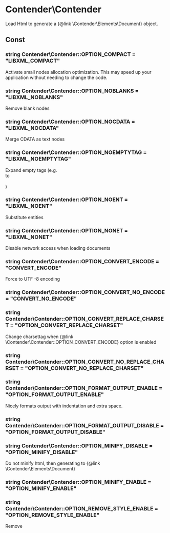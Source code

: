 Contender\Contender
==========================

Load Html to generate a {@link \Contender\Elements\Document} object.

Const
----------------------------

### string Contender\Contender::OPTION_COMPACT = "LIBXML_COMPACT"
Activate small nodes allocation optimization. This may speed up your application without needing to change the code.




### string Contender\Contender::OPTION_NOBLANKS = "LIBXML_NOBLANKS"
Remove blank nodes




### string Contender\Contender::OPTION_NOCDATA = "LIBXML_NOCDATA"
Merge CDATA as text nodes




### string Contender\Contender::OPTION_NOEMPTYTAG = "LIBXML_NOEMPTYTAG"
Expand empty tags (e.g. <br/> to <br></br>)




### string Contender\Contender::OPTION_NOENT = "LIBXML_NOENT"
Substitute entities




### string Contender\Contender::OPTION_NONET = "LIBXML_NONET"
Disable network access when loading documents




### string Contender\Contender::OPTION_CONVERT_ENCODE = "CONVERT_ENCODE"
Force to UTF -8 encoding




### string Contender\Contender::OPTION_CONVERT_NO_ENCODE = "CONVERT_NO_ENCODE"





### string Contender\Contender::OPTION_CONVERT_REPLACE_CHARSET = "OPTION_CONVERT_REPLACE_CHARSET"
Change charset<meta>tag when {@link \Contender\Contender::OPTION_CONVERT_ENCODE} option is enabled




### string Contender\Contender::OPTION_CONVERT_NO_REPLACE_CHARSET = "OPTION_CONVERT_NO_REPLACE_CHARSET"





### string Contender\Contender::OPTION_FORMAT_OUTPUT_ENABLE = "OPTION_FORMAT_OUTPUT_ENABLE"
Nicely formats output with indentation and extra space.




### string Contender\Contender::OPTION_FORMAT_OUTPUT_DISABLE = "OPTION_FORMAT_OUTPUT_DISABLE"





### string Contender\Contender::OPTION_MINIFY_DISABLE = "OPTION_MINIFY_DISABLE"
Do not minify html, then generating to {@link \Contender\Elements\Document}




### string Contender\Contender::OPTION_MINIFY_ENABLE = "OPTION_MINIFY_ENABLE"





### string Contender\Contender::OPTION_REMOVE_STYLE_ENABLE = "OPTION_REMOVE_STYLE_ENABLE"
Remove <style>tags, then generating to {@link \Contender\Elements\Document}




### string Contender\Contender::OPTION_REMOVE_STYLE_DISABLE = "OPTION_REMOVE_STYLE_DISABLE"





### string Contender\Contender::OPTION_REMOVE_SCRIPT_ENABLE = "OPTION_REMOVE_SCRIPT_ENABLE"
Remove <script>tags, then generating to {@link \Contender\Elements\Document}




### string Contender\Contender::OPTION_REMOVE_SCRIPT_DISABLE = "OPTION_REMOVE_SCRIPT_DISABLE"





### string Contender\Contender::OPTION_REMOVE_COMMENT_ENABLE = "OPTION_REMOVE_COMMENT_ENABLE"
Remove <comment>tags, then generating to {@link \Contender\Elements\Document}




### string Contender\Contender::OPTION_REMOVE_COMMENT_DISABLE = "OPTION_REMOVE_COMMENT_DISABLE"





### integer Contender\Contender::DEFAULT_LIBXML_OPTION = 4194402
Default libxml options







Properties
----------------------------




Methods
----------------------------

### Contender\Contender::__construct()
Contender constructor.



#### Parameters


#### Return Values
mixed


### See Also
None



### Contender\Contender::setOption(string $option)
Options for converting Html to ContenderDocument



#### Parameters
##### (string) $option

Contender option const.



#### Return Values
$this


### See Also
None



### Contender\Contender::setOptions(array $options)
Calls {@link \Contender\Contender::setOption()} as an array



#### Parameters
##### (array) $options

Array multiple Contender option constants



#### Return Values
$this


### See Also
None



### Contender\Contender::load(string $html, array $options)
Generate a {@link \Contender\Elements\Document} from a string



#### Parameters
##### (string) $html

The string containing the HTML.

##### (array) $options

Array multiple Contender option constants



#### Return Values
\Contender\Elements\Document


### See Also
None



### Contender\Contender::loadFromUrl(string $url, array $options, array|null $context_option)
Generate a {@link \Contender\Elements\Document}  from a URL



#### Parameters
##### (string) $url

The path to the HTML document.

##### (array) $options

Array multiple Contender option constants

##### (array|null) $context_option

Context options



#### Return Values
\Contender\Elements\Document


### See Also
None



### Contender\Contender::loadStr(string $html, array $options)
Generate a {@link \Contender\Elements\Document}  from a string(static call)



#### Parameters
##### (string) $html

The string containing the HTML.

##### (array) $options

Array multiple Contender option constants



#### Return Values
\Contender\Elements\Document


### See Also
None



### Contender\Contender::loadUrl(string $url, array $options, array|null $context_option)
Generate a {@link \Contender\Elements\Document}  from a URL(static call)



#### Parameters
##### (string) $url

The path to the HTML document.

##### (array) $options

Array multiple Contender option constants

##### (array|null) $context_option

Context options



#### Return Values
\Contender\Elements\Document


### See Also
None




Contender\Elements\Collection
==========================

A collection of {@link \Contender\Elements\Node} from {@link \Contender\Elements\Document}

Const
----------------------------




Properties
----------------------------

### string Contender\Elements\Collection::$innerHTML 
1st of innerHTML



### string Contender\Elements\Collection::$inner_h_t_m_l 
1st of innerHTML






Methods
----------------------------

### Contender\Elements\Collection::__construct(mixed|null $items)
Collection constructor.



#### Parameters
##### (array) $items





#### Return Values
mixed


### See Also
None



### Contender\Elements\Collection::find(string $selectors)
Call {@link \Contender\Elements\Collection::querySelectorAll()} and {@link \Contender\Elements\Collection::onlyElement()}



#### Parameters
##### (string) $selectors





#### Return Values
\Contender\Elements\Collection


### See Also
None



### Contender\Elements\Collection::makeByDOMNodeList(DOMNodeList $element, Contender\Elements\ElementInterface $node)




#### Parameters
##### (\DOMNodeList) $element



##### (\Contender\Elements\ElementInterface) $node





#### Return Values
\Contender\Elements\Collection


### See Also
None



### Contender\Elements\Collection::onlyElement()
HTMLElement only Node



#### Parameters


#### Return Values
\Contender\Elements\Collection Filtered Collection


### See Also
None



### Contender\Elements\Collection::sortDom()
Sort {@link \Contender\Elements\Node} by line number and Xpath



#### Parameters


#### Return Values
\Contender\Elements\Collection Sorted Collection


### See Also
None



### Contender\Elements\Collection::querySelector(string $query)
Returns a {@link \Contender\Elements\Node} matching Css selector.



#### Parameters
##### (string) $query

Valid CSS selector string



#### Return Values
\Contender\Elements\Node|null


### See Also
None



### Contender\Elements\Collection::querySelectorAll(string $selectors)
Returns a {@link \Contender\Elements\Collection} of {@link \Contender\Elements\Node} matching Css selector.



#### Parameters
##### (string) $selectors

Valid CSS selector string



#### Return Values
\Contender\Elements\Collection|Node[]


### See Also
None



### Contender\Elements\Collection::__get(mixed|null $key)




#### Parameters
##### (string) $key





#### Return Values
mixed|string


### See Also
None



### Contender\Elements\Collection::__set(mixed|null $key, mixed|null $value)




#### Parameters
##### (mixed|null) $key



##### (mixed|null) $value





#### Return Values
void|mixed


### See Also
None



### Contender\Elements\Collection::__isset(mixed|null $key)




#### Parameters
##### (mixed|null) $key





#### Return Values
bool


### See Also
None



### Contender\Elements\Collection::attr(mixed|null $param)




#### Parameters
##### (mixed|null) $param





#### Return Values
string


### See Also
None



### Contender\Elements\Collection::times(mixed|null $number, callable|null $callback)
Create a new collection by invoking the callback a given amount of times.



#### Parameters
##### (int) $number



##### (callable) $callback





#### Return Values
static


### See Also
None



### Contender\Elements\Collection::all()
Get all of the items in the collection.



#### Parameters


#### Return Values
array


### See Also
None



### Contender\Elements\Collection::lazy()
Get a lazy collection for the items in this collection.



#### Parameters


#### Return Values
\Illuminate\Support\LazyCollection


### See Also
None



### Contender\Elements\Collection::avg(mixed|null $callback)
Get the average value of a given key.



#### Parameters
##### (callable|string|null) $callback





#### Return Values
mixed


### See Also
None



### Contender\Elements\Collection::median(mixed|null $key)
Get the median of a given key.



#### Parameters
##### (string|array|null) $key





#### Return Values
mixed


### See Also
None



### Contender\Elements\Collection::mode(mixed|null $key)
Get the mode of a given key.



#### Parameters
##### (string|array|null) $key





#### Return Values
array|null


### See Also
None



### Contender\Elements\Collection::collapse()
Collapse the collection of items into a single array.



#### Parameters


#### Return Values
static


### See Also
None



### Contender\Elements\Collection::contains(mixed|null $key, mixed|null $operator, mixed|null $value)
Determine if an item exists in the collection.



#### Parameters
##### (mixed) $key



##### (mixed) $operator



##### (mixed) $value





#### Return Values
bool


### See Also
None



### Contender\Elements\Collection::crossJoin(mixed|null $lists)
Cross join with the given lists, returning all possible permutations.



#### Parameters
##### (mixed|null) $lists





#### Return Values
static


### See Also
None



### Contender\Elements\Collection::diff(mixed|null $items)
Get the items in the collection that are not present in the given items.



#### Parameters
##### (mixed) $items





#### Return Values
static


### See Also
None



### Contender\Elements\Collection::diffUsing(mixed|null $items, callable $callback)
Get the items in the collection that are not present in the given items, using the callback.



#### Parameters
##### (mixed) $items



##### (callable) $callback





#### Return Values
static


### See Also
None



### Contender\Elements\Collection::diffAssoc(mixed|null $items)
Get the items in the collection whose keys and values are not present in the given items.



#### Parameters
##### (mixed) $items





#### Return Values
static


### See Also
None



### Contender\Elements\Collection::diffAssocUsing(mixed|null $items, callable $callback)
Get the items in the collection whose keys and values are not present in the given items, using the callback.



#### Parameters
##### (mixed) $items



##### (callable) $callback





#### Return Values
static


### See Also
None



### Contender\Elements\Collection::diffKeys(mixed|null $items)
Get the items in the collection whose keys are not present in the given items.



#### Parameters
##### (mixed) $items





#### Return Values
static


### See Also
None



### Contender\Elements\Collection::diffKeysUsing(mixed|null $items, callable $callback)
Get the items in the collection whose keys are not present in the given items, using the callback.



#### Parameters
##### (mixed) $items



##### (callable) $callback





#### Return Values
static


### See Also
None



### Contender\Elements\Collection::duplicates(mixed|null $callback, mixed|null $strict)
Retrieve duplicate items from the collection.



#### Parameters
##### (callable|null) $callback



##### (bool) $strict





#### Return Values
static


### See Also
None



### Contender\Elements\Collection::duplicatesStrict(mixed|null $callback)
Retrieve duplicate items from the collection using strict comparison.



#### Parameters
##### (callable|null) $callback





#### Return Values
static


### See Also
None



### Contender\Elements\Collection::except(mixed|null $keys)
Get all items except for those with the specified keys.



#### Parameters
##### (\Illuminate\Support\Collection|mixed) $keys





#### Return Values
static


### See Also
None



### Contender\Elements\Collection::filter(callable|null $callback)
Run a filter over each of the items.



#### Parameters
##### (callable|null) $callback





#### Return Values
static


### See Also
None



### Contender\Elements\Collection::first(callable|null $callback, mixed|null $default)
Get the first item from the collection passing the given truth test.



#### Parameters
##### (callable|null) $callback



##### (mixed) $default





#### Return Values
mixed


### See Also
None



### Contender\Elements\Collection::flatten(mixed|null $depth)
Get a flattened array of the items in the collection.



#### Parameters
##### (int) $depth





#### Return Values
static


### See Also
None



### Contender\Elements\Collection::flip()
Flip the items in the collection.



#### Parameters


#### Return Values
static


### See Also
None



### Contender\Elements\Collection::forget(mixed|null $keys)
Remove an item from the collection by key.



#### Parameters
##### (string|array) $keys





#### Return Values
$this


### See Also
None



### Contender\Elements\Collection::get(mixed|null $key, mixed|null $default)
Get an item from the collection by key.



#### Parameters
##### (mixed) $key



##### (mixed) $default





#### Return Values
mixed


### See Also
None



### Contender\Elements\Collection::groupBy(mixed|null $groupBy, mixed|null $preserveKeys)
Group an associative array by a field or using a callback.



#### Parameters
##### (array|callable|string) $groupBy



##### (bool) $preserveKeys





#### Return Values
static


### See Also
None



### Contender\Elements\Collection::keyBy(mixed|null $keyBy)
Key an associative array by a field or using a callback.



#### Parameters
##### (callable|string) $keyBy





#### Return Values
static


### See Also
None



### Contender\Elements\Collection::has(mixed|null $key)
Determine if an item exists in the collection by key.



#### Parameters
##### (mixed) $key





#### Return Values
bool


### See Also
None



### Contender\Elements\Collection::implode(mixed|null $value, mixed|null $glue)
Concatenate values of a given key as a string.



#### Parameters
##### (string) $value



##### (string) $glue





#### Return Values
string


### See Also
None



### Contender\Elements\Collection::intersect(mixed|null $items)
Intersect the collection with the given items.



#### Parameters
##### (mixed) $items





#### Return Values
static


### See Also
None



### Contender\Elements\Collection::intersectByKeys(mixed|null $items)
Intersect the collection with the given items by key.



#### Parameters
##### (mixed) $items





#### Return Values
static


### See Also
None



### Contender\Elements\Collection::isEmpty()
Determine if the collection is empty or not.



#### Parameters


#### Return Values
bool


### See Also
None



### Contender\Elements\Collection::join(mixed|null $glue, mixed|null $finalGlue)
Join all items from the collection using a string. The final items can use a separate glue string.



#### Parameters
##### (string) $glue



##### (string) $finalGlue





#### Return Values
string


### See Also
None



### Contender\Elements\Collection::keys()
Get the keys of the collection items.



#### Parameters


#### Return Values
static


### See Also
None



### Contender\Elements\Collection::last(callable|null $callback, mixed|null $default)
Get the last item from the collection.



#### Parameters
##### (callable|null) $callback



##### (mixed) $default





#### Return Values
mixed


### See Also
None



### Contender\Elements\Collection::pluck(mixed|null $value, mixed|null $key)
Get the values of a given key.



#### Parameters
##### (string|array) $value



##### (string|null) $key





#### Return Values
static


### See Also
None



### Contender\Elements\Collection::map(callable $callback)
Run a map over each of the items.



#### Parameters
##### (callable) $callback





#### Return Values
static


### See Also
None



### Contender\Elements\Collection::mapToDictionary(callable $callback)
Run a dictionary map over the items.

The callback should return an associative array with a single key/value pair.

#### Parameters
##### (callable) $callback





#### Return Values
static


### See Also
None



### Contender\Elements\Collection::mapWithKeys(callable $callback)
Run an associative map over each of the items.

The callback should return an associative array with a single key/value pair.

#### Parameters
##### (callable) $callback





#### Return Values
static


### See Also
None



### Contender\Elements\Collection::merge(mixed|null $items)
Merge the collection with the given items.



#### Parameters
##### (mixed) $items





#### Return Values
static


### See Also
None



### Contender\Elements\Collection::mergeRecursive(mixed|null $items)
Recursively merge the collection with the given items.



#### Parameters
##### (mixed) $items





#### Return Values
static


### See Also
None



### Contender\Elements\Collection::combine(mixed|null $values)
Create a collection by using this collection for keys and another for its values.



#### Parameters
##### (mixed) $values





#### Return Values
static


### See Also
None



### Contender\Elements\Collection::union(mixed|null $items)
Union the collection with the given items.



#### Parameters
##### (mixed) $items





#### Return Values
static


### See Also
None



### Contender\Elements\Collection::nth(mixed|null $step, mixed|null $offset)
Create a new collection consisting of every n-th element.



#### Parameters
##### (int) $step



##### (int) $offset





#### Return Values
static


### See Also
None



### Contender\Elements\Collection::only(mixed|null $keys)
Get the items with the specified keys.



#### Parameters
##### (mixed) $keys





#### Return Values
static


### See Also
None



### Contender\Elements\Collection::pop()
Get and remove the last item from the collection.



#### Parameters


#### Return Values
mixed


### See Also
None



### Contender\Elements\Collection::prepend(mixed|null $value, mixed|null $key)
Push an item onto the beginning of the collection.



#### Parameters
##### (mixed) $value



##### (mixed) $key





#### Return Values
$this


### See Also
None



### Contender\Elements\Collection::push(mixed|null $value)
Push an item onto the end of the collection.



#### Parameters
##### (mixed) $value





#### Return Values
$this


### See Also
None



### Contender\Elements\Collection::concat(mixed|null $source)
Push all of the given items onto the collection.



#### Parameters
##### (iterable) $source





#### Return Values
static


### See Also
None



### Contender\Elements\Collection::pull(mixed|null $key, mixed|null $default)
Get and remove an item from the collection.



#### Parameters
##### (mixed) $key



##### (mixed) $default





#### Return Values
mixed


### See Also
None



### Contender\Elements\Collection::put(mixed|null $key, mixed|null $value)
Put an item in the collection by key.



#### Parameters
##### (mixed) $key



##### (mixed) $value





#### Return Values
$this


### See Also
None



### Contender\Elements\Collection::random(mixed|null $number)
Get one or a specified number of items randomly from the collection.



#### Parameters
##### (int|null) $number





#### Return Values
static|mixed


### See Also
None



### Contender\Elements\Collection::reduce(callable $callback, mixed|null $initial)
Reduce the collection to a single value.



#### Parameters
##### (callable) $callback



##### (mixed) $initial





#### Return Values
mixed


### See Also
None



### Contender\Elements\Collection::replace(mixed|null $items)
Replace the collection items with the given items.



#### Parameters
##### (mixed) $items





#### Return Values
static


### See Also
None



### Contender\Elements\Collection::replaceRecursive(mixed|null $items)
Recursively replace the collection items with the given items.



#### Parameters
##### (mixed) $items





#### Return Values
static


### See Also
None



### Contender\Elements\Collection::reverse()
Reverse items order.



#### Parameters


#### Return Values
static


### See Also
None



### Contender\Elements\Collection::search(mixed|null $value, mixed|null $strict)
Search the collection for a given value and return the corresponding key if successful.



#### Parameters
##### (mixed) $value



##### (bool) $strict





#### Return Values
mixed


### See Also
None



### Contender\Elements\Collection::shift()
Get and remove the first item from the collection.



#### Parameters


#### Return Values
mixed


### See Also
None



### Contender\Elements\Collection::shuffle(mixed|null $seed)
Shuffle the items in the collection.



#### Parameters
##### (int) $seed





#### Return Values
static


### See Also
None



### Contender\Elements\Collection::skip(mixed|null $count)
Skip the first {$count} items.



#### Parameters
##### (int) $count





#### Return Values
static


### See Also
None



### Contender\Elements\Collection::slice(mixed|null $offset, mixed|null $length)
Slice the underlying collection array.



#### Parameters
##### (int) $offset



##### (int) $length





#### Return Values
static


### See Also
None



### Contender\Elements\Collection::split(mixed|null $numberOfGroups)
Split a collection into a certain number of groups.



#### Parameters
##### (int) $numberOfGroups





#### Return Values
static


### See Also
None



### Contender\Elements\Collection::chunk(mixed|null $size)
Chunk the collection into chunks of the given size.



#### Parameters
##### (int) $size





#### Return Values
static


### See Also
None



### Contender\Elements\Collection::sort(callable|null $callback)
Sort through each item with a callback.



#### Parameters
##### (callable|null) $callback





#### Return Values
static


### See Also
None



### Contender\Elements\Collection::sortBy(mixed|null $callback, mixed|null $options, mixed|null $descending)
Sort the collection using the given callback.



#### Parameters
##### (callable|string) $callback



##### (int) $options



##### (bool) $descending





#### Return Values
static


### See Also
None



### Contender\Elements\Collection::sortByDesc(mixed|null $callback, mixed|null $options)
Sort the collection in descending order using the given callback.



#### Parameters
##### (callable|string) $callback



##### (int) $options





#### Return Values
static


### See Also
None



### Contender\Elements\Collection::sortKeys(mixed|null $options, mixed|null $descending)
Sort the collection keys.



#### Parameters
##### (int) $options



##### (bool) $descending





#### Return Values
static


### See Also
None



### Contender\Elements\Collection::sortKeysDesc(mixed|null $options)
Sort the collection keys in descending order.



#### Parameters
##### (int) $options





#### Return Values
static


### See Also
None



### Contender\Elements\Collection::splice(mixed|null $offset, mixed|null $length, mixed|null $replacement)
Splice a portion of the underlying collection array.



#### Parameters
##### (int) $offset



##### (int|null) $length



##### (mixed) $replacement





#### Return Values
static


### See Also
None



### Contender\Elements\Collection::take(mixed|null $limit)
Take the first or last {$limit} items.



#### Parameters
##### (int) $limit





#### Return Values
static


### See Also
None



### Contender\Elements\Collection::transform(callable $callback)
Transform each item in the collection using a callback.



#### Parameters
##### (callable) $callback





#### Return Values
$this


### See Also
None



### Contender\Elements\Collection::values()
Reset the keys on the underlying array.



#### Parameters


#### Return Values
static


### See Also
None



### Contender\Elements\Collection::zip(mixed|null $items)
Zip the collection together with one or more arrays.

e.g. new Collection([1, 2, 3])->zip([4, 5, 6]);=> [[1, 4], [2, 5], [3, 6]]

#### Parameters
##### (mixed|null) $items





#### Return Values
static


### See Also
None



### Contender\Elements\Collection::pad(mixed|null $size, mixed|null $value)
Pad collection to the specified length with a value.



#### Parameters
##### (int) $size



##### (mixed) $value





#### Return Values
static


### See Also
None



### Contender\Elements\Collection::getIterator()
Get an iterator for the items.



#### Parameters


#### Return Values
\ArrayIterator


### See Also
None



### Contender\Elements\Collection::count()
Count the number of items in the collection.



#### Parameters


#### Return Values
int


### See Also
None



### Contender\Elements\Collection::add(mixed|null $item)
Add an item to the collection.



#### Parameters
##### (mixed) $item





#### Return Values
$this


### See Also
None



### Contender\Elements\Collection::toBase()
Get a base Support collection instance from this collection.



#### Parameters


#### Return Values
\Illuminate\Support\Collection


### See Also
None



### Contender\Elements\Collection::offsetExists(mixed|null $key)
Determine if an item exists at an offset.



#### Parameters
##### (mixed) $key





#### Return Values
bool


### See Also
None



### Contender\Elements\Collection::offsetGet(mixed|null $key)
Get an item at a given offset.



#### Parameters
##### (mixed) $key





#### Return Values
mixed


### See Also
None



### Contender\Elements\Collection::offsetSet(mixed|null $key, mixed|null $value)
Set the item at a given offset.



#### Parameters
##### (mixed) $key



##### (mixed) $value





#### Return Values
void


### See Also
None



### Contender\Elements\Collection::offsetUnset(mixed|null $key)
Unset the item at a given offset.



#### Parameters
##### (string) $key





#### Return Values
void


### See Also
None



### Contender\Elements\Collection::make(mixed|null $items)
Create a new collection instance if the value isn't one already.



#### Parameters
##### (mixed) $items





#### Return Values
static


### See Also
None



### Contender\Elements\Collection::wrap(mixed|null $value)
Wrap the given value in a collection if applicable.



#### Parameters
##### (mixed) $value





#### Return Values
static


### See Also
None



### Contender\Elements\Collection::unwrap(mixed|null $value)
Get the underlying items from the given collection if applicable.



#### Parameters
##### (array|static) $value





#### Return Values
array


### See Also
None



### Contender\Elements\Collection::average(mixed|null $callback)
Alias for the "avg" method.



#### Parameters
##### (callable|string|null) $callback





#### Return Values
mixed


### See Also
None



### Contender\Elements\Collection::some(mixed|null $key, mixed|null $operator, mixed|null $value)
Alias for the "contains" method.



#### Parameters
##### (mixed) $key



##### (mixed) $operator



##### (mixed) $value





#### Return Values
bool


### See Also
None



### Contender\Elements\Collection::containsStrict(mixed|null $key, mixed|null $value)
Determine if an item exists, using strict comparison.



#### Parameters
##### (mixed) $key



##### (mixed) $value





#### Return Values
bool


### See Also
None



### Contender\Elements\Collection::dd(mixed|null $args)
Dump the items and end the script.



#### Parameters
##### (mixed|null) $args





#### Return Values
void


### See Also
None



### Contender\Elements\Collection::dump()
Dump the items.



#### Parameters


#### Return Values
$this


### See Also
None



### Contender\Elements\Collection::each(callable $callback)
Execute a callback over each item.



#### Parameters
##### (callable) $callback





#### Return Values
$this


### See Also
None



### Contender\Elements\Collection::eachSpread(callable $callback)
Execute a callback over each nested chunk of items.



#### Parameters
##### (callable) $callback





#### Return Values
static


### See Also
None



### Contender\Elements\Collection::every(mixed|null $key, mixed|null $operator, mixed|null $value)
Determine if all items pass the given truth test.



#### Parameters
##### (string|callable) $key



##### (mixed) $operator



##### (mixed) $value





#### Return Values
bool


### See Also
None



### Contender\Elements\Collection::firstWhere(mixed|null $key, mixed|null $operator, mixed|null $value)
Get the first item by the given key value pair.



#### Parameters
##### (string) $key



##### (mixed) $operator



##### (mixed) $value





#### Return Values
mixed


### See Also
None



### Contender\Elements\Collection::isNotEmpty()
Determine if the collection is not empty.



#### Parameters


#### Return Values
bool


### See Also
None



### Contender\Elements\Collection::mapSpread(callable $callback)
Run a map over each nested chunk of items.



#### Parameters
##### (callable) $callback





#### Return Values
static


### See Also
None



### Contender\Elements\Collection::mapToGroups(callable $callback)
Run a grouping map over the items.

The callback should return an associative array with a single key/value pair.

#### Parameters
##### (callable) $callback





#### Return Values
static


### See Also
None



### Contender\Elements\Collection::flatMap(callable $callback)
Map a collection and flatten the result by a single level.



#### Parameters
##### (callable) $callback





#### Return Values
static


### See Also
None



### Contender\Elements\Collection::mapInto(mixed|null $class)
Map the values into a new class.



#### Parameters
##### (string) $class





#### Return Values
static


### See Also
None



### Contender\Elements\Collection::min(mixed|null $callback)
Get the min value of a given key.



#### Parameters
##### (callable|string|null) $callback





#### Return Values
mixed


### See Also
None



### Contender\Elements\Collection::max(mixed|null $callback)
Get the max value of a given key.



#### Parameters
##### (callable|string|null) $callback





#### Return Values
mixed


### See Also
None



### Contender\Elements\Collection::forPage(mixed|null $page, mixed|null $perPage)
"Paginate" the collection by slicing it into a smaller collection.



#### Parameters
##### (int) $page



##### (int) $perPage





#### Return Values
static


### See Also
None



### Contender\Elements\Collection::partition(mixed|null $key, mixed|null $operator, mixed|null $value)
Partition the collection into two arrays using the given callback or key.



#### Parameters
##### (callable|string) $key



##### (mixed) $operator



##### (mixed) $value





#### Return Values
static


### See Also
None



### Contender\Elements\Collection::sum(mixed|null $callback)
Get the sum of the given values.



#### Parameters
##### (callable|string|null) $callback





#### Return Values
mixed


### See Also
None



### Contender\Elements\Collection::when(mixed|null $value, callable $callback, callable|null $default)
Apply the callback if the value is truthy.



#### Parameters
##### (bool|mixed) $value



##### (callable) $callback



##### (callable) $default





#### Return Values
static|mixed


### See Also
None



### Contender\Elements\Collection::whenEmpty(callable $callback, callable|null $default)
Apply the callback if the collection is empty.



#### Parameters
##### (callable) $callback



##### (callable) $default





#### Return Values
static|mixed


### See Also
None



### Contender\Elements\Collection::whenNotEmpty(callable $callback, callable|null $default)
Apply the callback if the collection is not empty.



#### Parameters
##### (callable) $callback



##### (callable) $default





#### Return Values
static|mixed


### See Also
None



### Contender\Elements\Collection::unless(mixed|null $value, callable $callback, callable|null $default)
Apply the callback if the value is falsy.



#### Parameters
##### (bool) $value



##### (callable) $callback



##### (callable) $default





#### Return Values
static|mixed


### See Also
None



### Contender\Elements\Collection::unlessEmpty(callable $callback, callable|null $default)
Apply the callback unless the collection is empty.



#### Parameters
##### (callable) $callback



##### (callable) $default





#### Return Values
static|mixed


### See Also
None



### Contender\Elements\Collection::unlessNotEmpty(callable $callback, callable|null $default)
Apply the callback unless the collection is not empty.



#### Parameters
##### (callable) $callback



##### (callable) $default





#### Return Values
static|mixed


### See Also
None



### Contender\Elements\Collection::where(mixed|null $key, mixed|null $operator, mixed|null $value)
Filter items by the given key value pair.



#### Parameters
##### (string) $key



##### (mixed) $operator



##### (mixed) $value





#### Return Values
static


### See Also
None



### Contender\Elements\Collection::whereNull(mixed|null $key)
Filter items where the given key is not null.



#### Parameters
##### (string|null) $key





#### Return Values
static


### See Also
None



### Contender\Elements\Collection::whereNotNull(mixed|null $key)
Filter items where the given key is null.



#### Parameters
##### (string|null) $key





#### Return Values
static


### See Also
None



### Contender\Elements\Collection::whereStrict(mixed|null $key, mixed|null $value)
Filter items by the given key value pair using strict comparison.



#### Parameters
##### (string) $key



##### (mixed) $value





#### Return Values
static


### See Also
None



### Contender\Elements\Collection::whereIn(mixed|null $key, mixed|null $values, mixed|null $strict)
Filter items by the given key value pair.



#### Parameters
##### (string) $key



##### (mixed) $values



##### (bool) $strict





#### Return Values
static


### See Also
None



### Contender\Elements\Collection::whereInStrict(mixed|null $key, mixed|null $values)
Filter items by the given key value pair using strict comparison.



#### Parameters
##### (string) $key



##### (mixed) $values





#### Return Values
static


### See Also
None



### Contender\Elements\Collection::whereBetween(mixed|null $key, mixed|null $values)
Filter items such that the value of the given key is between the given values.



#### Parameters
##### (string) $key



##### (array) $values





#### Return Values
static


### See Also
None



### Contender\Elements\Collection::whereNotBetween(mixed|null $key, mixed|null $values)
Filter items such that the value of the given key is not between the given values.



#### Parameters
##### (string) $key



##### (array) $values





#### Return Values
static


### See Also
None



### Contender\Elements\Collection::whereNotIn(mixed|null $key, mixed|null $values, mixed|null $strict)
Filter items by the given key value pair.



#### Parameters
##### (string) $key



##### (mixed) $values



##### (bool) $strict





#### Return Values
static


### See Also
None



### Contender\Elements\Collection::whereNotInStrict(mixed|null $key, mixed|null $values)
Filter items by the given key value pair using strict comparison.



#### Parameters
##### (string) $key



##### (mixed) $values





#### Return Values
static


### See Also
None



### Contender\Elements\Collection::whereInstanceOf(mixed|null $type)
Filter the items, removing any items that don't match the given type.



#### Parameters
##### (string) $type





#### Return Values
static


### See Also
None



### Contender\Elements\Collection::pipe(callable $callback)
Pass the collection to the given callback and return the result.



#### Parameters
##### (callable) $callback





#### Return Values
mixed


### See Also
None



### Contender\Elements\Collection::tap(callable $callback)
Pass the collection to the given callback and then return it.



#### Parameters
##### (callable) $callback





#### Return Values
$this


### See Also
None



### Contender\Elements\Collection::reject(mixed|null $callback)
Create a collection of all elements that do not pass a given truth test.



#### Parameters
##### (callable|mixed) $callback





#### Return Values
static


### See Also
None



### Contender\Elements\Collection::unique(mixed|null $key, mixed|null $strict)
Return only unique items from the collection array.



#### Parameters
##### (string|callable|null) $key



##### (bool) $strict





#### Return Values
static


### See Also
None



### Contender\Elements\Collection::uniqueStrict(mixed|null $key)
Return only unique items from the collection array using strict comparison.



#### Parameters
##### (string|callable|null) $key





#### Return Values
static


### See Also
None



### Contender\Elements\Collection::collect()
Collect the values into a collection.



#### Parameters


#### Return Values
\Illuminate\Support\Collection


### See Also
None



### Contender\Elements\Collection::toArray()
Get the collection of items as a plain array.



#### Parameters


#### Return Values
array


### See Also
None



### Contender\Elements\Collection::jsonSerialize()
Convert the object into something JSON serializable.



#### Parameters


#### Return Values
array


### See Also
None



### Contender\Elements\Collection::toJson(mixed|null $options)
Get the collection of items as JSON.



#### Parameters
##### (int) $options





#### Return Values
string


### See Also
None



### Contender\Elements\Collection::getCachingIterator(mixed|null $flags)
Get a CachingIterator instance.



#### Parameters
##### (int) $flags





#### Return Values
\CachingIterator


### See Also
None



### Contender\Elements\Collection::countBy(mixed|null $callback)
Count the number of items in the collection using a given truth test.



#### Parameters
##### (callable|null) $callback





#### Return Values
static


### See Also
None



### Contender\Elements\Collection::__toString()
Convert the collection to its string representation.



#### Parameters


#### Return Values
string


### See Also
None



### Contender\Elements\Collection::proxy(mixed|null $method)
Add a method to the list of proxied methods.



#### Parameters
##### (string) $method





#### Return Values
void


### See Also
None



### Contender\Elements\Collection::macro(mixed|null $name, mixed|null $macro)
Register a custom macro.



#### Parameters
##### (string) $name



##### (object|callable) $macro





#### Return Values
void


### See Also
None



### Contender\Elements\Collection::mixin(mixed|null $mixin, mixed|null $replace)
Mix another object into the class.



#### Parameters
##### (object) $mixin



##### (bool) $replace





#### Return Values
void


### See Also
None



### Contender\Elements\Collection::hasMacro(mixed|null $name)
Checks if macro is registered.



#### Parameters
##### (string) $name





#### Return Values
bool


### See Also
None



### Contender\Elements\Collection::__callStatic(mixed|null $method, mixed|null $parameters)
Dynamically handle calls to the class.



#### Parameters
##### (string) $method



##### (array) $parameters





#### Return Values
mixed


### See Also
None



### Contender\Elements\Collection::__call(mixed|null $method, mixed|null $parameters)
Dynamically handle calls to the class.



#### Parameters
##### (string) $method



##### (array) $parameters





#### Return Values
mixed


### See Also
None




Contender\Elements\Document
==========================

Access each element of Html, like window.document in Javascript.

Const
----------------------------




Properties
----------------------------

### bool Contender\Elements\Document::$isElement __read only__
true if this node is an XML_ELEMENT_NODE



### bool Contender\Elements\Document::$is_element __read only__
true if this node is an XML_ELEMENT_NODE



### bool Contender\Elements\Document::$isAttr __read only__
true if this node is an XML_ATTRIBUTE_NODE



### bool Contender\Elements\Document::$is_attr __read only__
true if this node is an XML_ATTRIBUTE_NODE



### bool Contender\Elements\Document::$isText __read only__
true if this node is an XML_TEXT_NODE



### bool Contender\Elements\Document::$is_text __read only__
true if this node is an XML_TEXT_NODE



### bool Contender\Elements\Document::$isCharacterData __read only__
true if this node is an XML_CDATA_SECTION_NODE



### bool Contender\Elements\Document::$is_character_data __read only__
true if this node is an XML_CDATA_SECTION_NODE



### bool Contender\Elements\Document::$isEntityReference __read only__
true if this node is an XML_ENTITY_REF_NODE



### bool Contender\Elements\Document::$is_entity_reference __read only__
true if this node is an XML_ENTITY_REF_NODE



### bool Contender\Elements\Document::$isEntity __read only__
true if this node is an XML_ENTITY_NODE



### bool Contender\Elements\Document::$is_entity __read only__
true if this node is an XML_ENTITY_NODE



### bool Contender\Elements\Document::$isProcessingInstruction __read only__
true if this node is an XML_PI_NODE



### bool Contender\Elements\Document::$is_processing_instruction __read only__
true if this node is an XML_PI_NODE



### bool Contender\Elements\Document::$isComment __read only__
true if this node is an XML_COMMENT_NODE



### bool Contender\Elements\Document::$is_comment __read only__
true if this node is an XML_COMMENT_NODE



### bool Contender\Elements\Document::$isDocument __read only__
true if this node is an XML_DOCUMENT_NODE



### bool Contender\Elements\Document::$is_document __read only__
true if this node is an XML_DOCUMENT_NODE



### bool Contender\Elements\Document::$isDocumentType __read only__
true if this node is an XML_DOCUMENT_TYPE_NODE



### bool Contender\Elements\Document::$is_document_type __read only__
true if this node is an XML_DOCUMENT_TYPE_NODE



### bool Contender\Elements\Document::$isDocumentFragment __read only__
true if this node is an XML_DOCUMENT_FRAG_NODE



### bool Contender\Elements\Document::$is_document_fragment __read only__
true if this node is an XML_DOCUMENT_FRAG_NODE



### bool Contender\Elements\Document::$isNotation __read only__
true if this node is an XML_NOTATION_NODE



### bool Contender\Elements\Document::$is_notation __read only__
true if this node is an XML_NOTATION_NODE



### string Contender\Elements\Document::$innerText __read only__
The value of this node, depending on its type. Contrary to the W3C specification, the node value of DOMElement nodes is equal to {@link \Contender\Elements\Node::$textContent} instead of NULL.



### string Contender\Elements\Document::$inner_text __read only__
The value of this node, depending on its type. Contrary to the W3C specification, the node value of DOMElement nodes is equal to {@link \Contender\Elements\Node::$textContent} instead of NULL.



### string Contender\Elements\Document::$textContent __read only__
The text content of this node and its descendants.



### string Contender\Elements\Document::$text_content __read only__
The text content of this node and its descendants.



### string Contender\Elements\Document::$outerHTML __read only__
The outerHTML attribute of the Element DOM interface gets the serialized HTML fragment describing the element including its descendants. It can also be set to replace the element with nodes parsed from the given string.



### string Contender\Elements\Document::$outer_h_t_m_l __read only__
The outerHTML attribute of the Element DOM interface gets the serialized HTML fragment describing the element including its descendants. It can also be set to replace the element with nodes parsed from the given string.



### string Contender\Elements\Document::$outerXML __read only__
The outerXML attribute of the Element DOM interface gets the serialized HTML fragment describing the element including its descendants. It can also be set to replace the element with nodes parsed from the given string.



### string Contender\Elements\Document::$outer_x_m_l __read only__
The outerXML attribute of the Element DOM interface gets the serialized HTML fragment describing the element including its descendants. It can also be set to replace the element with nodes parsed from the given string.



### string Contender\Elements\Document::$nodePath __read only__
Gets an XPath location path for the node



### string Contender\Elements\Document::$node_path __read only__
Gets an XPath location path for the node



### int Contender\Elements\Document::$lineNo __read only__
Get line number for a node



### int Contender\Elements\Document::$line_no __read only__
Get line number for a node



### \Contender\Elements\Collection Contender\Elements\Document::$children __read only__
That contains all children of this node. If there are no children, this is an empty {@link \Contender\Elements\Collection}.



### \Contender\Elements\Collection Contender\Elements\Document::$childNodes __read only__
Aliases to children



### \Contender\Elements\Collection Contender\Elements\Document::$child_nodes __read only__
Aliases to children



### \Contender\Elements\Node Contender\Elements\Document::$firstChild __read only__
Get a first child node.



### \Contender\Elements\Node Contender\Elements\Document::$first_child __read only__
Get a first child node.



### \Contender\Elements\Node Contender\Elements\Document::$lastChild __read only__
Get a last child node.



### \Contender\Elements\Node Contender\Elements\Document::$last_child __read only__
Get a last child node.



### \Contender\Elements\Document|null Contender\Elements\Document::$firstElementChild __read only__
The first child of this node. If there is no such node, this returns NULL.



### \Contender\Elements\Document|null Contender\Elements\Document::$first_element_child __read only__
The first child of this node. If there is no such node, this returns NULL.



### \Contender\Elements\Document|null Contender\Elements\Document::$parentNode __read only__
The parent of this node. If there is no such node, this returns NULL.



### \Contender\Elements\Document|null Contender\Elements\Document::$parent_node __read only__
The parent of this node. If there is no such node, this returns NULL.



### \Contender\Elements\Document|null Contender\Elements\Document::$lastElementChild __read only__
The last child of this node. If there is no such node, this returns NULL.



### \Contender\Elements\Document|null Contender\Elements\Document::$last_element_child __read only__
The last child of this node. If there is no such node, this returns NULL.



### \Contender\Elements\Document|null Contender\Elements\Document::$previousElementSibling __read only__
The node immediately preceding this node. If there is no such node, this returns NULL.



### \Contender\Elements\Document|null Contender\Elements\Document::$previous_element_sibling __read only__
The node immediately preceding this node. If there is no such node, this returns NULL.



### \Contender\Elements\Document|null Contender\Elements\Document::$nextElementSibling __read only__
The node immediately following this node. If there is no such node, this returns NULL.



### \Contender\Elements\Document|null Contender\Elements\Document::$next_element_sibling __read only__
The node immediately following this node. If there is no such node, this returns NULL.



### \Contender\Elements\Document|null Contender\Elements\Document::$nextSibling __read only__
Alias to next_element_sibling



### \Contender\Elements\Document|null Contender\Elements\Document::$next_sibling __read only__
Alias to next_element_sibling



### int Contender\Elements\Document::$nodeType __read only__
Gets the type of the node.



### int Contender\Elements\Document::$node_type __read only__
Gets the type of the node.



### string Contender\Elements\Document::$nodeName __read only__
Returns the most accurate name for the current node type



### string Contender\Elements\Document::$node_name __read only__
Returns the most accurate name for the current node type



### string Contender\Elements\Document::$innerHTML 
The Element property innerHTML gets or sets the HTML or XML markup contained within the element



### string Contender\Elements\Document::$inner_h_t_m_l 
The Element property innerHTML gets or sets the HTML or XML markup contained within the element



### string Contender\Elements\Document::$innerXML 
The Element property innerXML gets or sets the HTML or XML markup contained within the element



### string Contender\Elements\Document::$inner_x_m_l 
The Element property innerXML gets or sets the HTML or XML markup contained within the element






Methods
----------------------------

### Contender\Elements\Document::__construct(DOMDocument $element)
Node constructor.



#### Parameters
##### (\DOMDocument) $element





#### Return Values
mixed


### See Also
None



### Contender\Elements\Document::createElement(string $name, string|null $value)




#### Parameters
##### (string) $name



##### (string|null) $value





#### Return Values
\Contender\Elements\Node


### See Also
None



### Contender\Elements\Document::__toString()




#### Parameters


#### Return Values
string


### See Also
None



### Contender\Elements\Document::getElementById(string $query)
Returns a {@link \Contender\Elements\Node} object representing the element whose id property matches the specified string.



#### Parameters
##### (string) $query

tag id



#### Return Values
\Contender\Elements\Node|null Selected node


### See Also
None



### Contender\Elements\Document::getElementsByClassName(string $query)
Returns a {@link \Contender\Elements\Collection} object of all child elements which have all of the given class name(s)



#### Parameters
##### (string) $query

tag class name



#### Return Values
\Contender\Elements\Collection|\Contender\Elements\Node[]


### See Also
None



### Contender\Elements\Document::getElementsByName(string $query)
Returns a {@link \Contender\Elements\Collection} object of elements with a given name in the document.



#### Parameters
##### (string) $query

tag name attribute



#### Return Values
\Contender\Elements\Collection|\Contender\Elements\Node[]


### See Also
None



### Contender\Elements\Document::getElementsByTagName(string $tag_name)
Returns a {@link \Contender\Elements\Collection} object of elements with the given tag name.



#### Parameters
##### (string) $tag_name

Elements tag name



#### Return Values
\Contender\Elements\Collection


### See Also
None



### Contender\Elements\Document::getAttributeNodeNS(string $namespaceURI, string $localName)
Returns the attribute node in namespace namespaceURI with local name localName for the current node.



#### Parameters
##### (string) $namespaceURI

The namespace URI.

##### (string) $localName

The local name.



#### Return Values
\Contender\Elements\Collection


### See Also
None



### Contender\Elements\Document::querySelector(string $selectors)
Returns a {@link \Contender\Elements\Node} matching Css selector.



#### Parameters
##### (string) $selectors

Valid CSS selector string



#### Return Values
\Contender\Elements\Node|null


### See Also
None



### Contender\Elements\Document::querySelectorAll(string $selectors)
Returns a {@link \Contender\Elements\Collection} of {@link \Contender\Elements\Node} matching Css selector.



#### Parameters
##### (string) $selectors

Valid CSS selector string



#### Return Values
\Contender\Elements\Collection|Node[]


### See Also
None



### Contender\Elements\Document::find(string $query)
Call querySelectorAll() and {@link \Contender\Elements\Collection::onlyElement()}



#### Parameters
##### (string) $query





#### Return Values
\Contender\Elements\Collection


### See Also
None



### Contender\Elements\Document::evaluateToCollection(string $query)
Evaluates the given XPath expression and returns a {@link \Contender\Elements\Collection} result if possible



#### Parameters
##### (string) $query

xpath



#### Return Values
\Contender\Elements\Collection|Node[]


### See Also
None



### Contender\Elements\Document::evaluate(string $query, int $offset)
Evaluates the given XPath expression and returns a {@link \Contender\Elements\Node} result if possible



#### Parameters
##### (string) $query

xpath

##### (int) $offset





#### Return Values
\Contender\Elements\Node|null


### See Also
None



### Contender\Elements\Document::attr(mixed|null $name)
if call attr('name')

Alias getAttr()if call attr('name', 'value')Alias setAttr()

#### Parameters
##### (mixed|null) $name





#### Return Values
string|null


### See Also
None



### Contender\Elements\Document::getAttr(string $name)
get tag attribute for element.



#### Parameters
##### (string) $name





#### Return Values
mixed


### See Also
None



### Contender\Elements\Document::setAttr(string $name, string $value)
set tag attribute for element.



#### Parameters
##### (string) $name



##### (string) $value





#### Return Values
mixed


### See Also
None




Contender\Elements\Node
==========================

Each element accessed from the {@link \Contender\Elements\Document}

Const
----------------------------




Properties
----------------------------

### bool Contender\Elements\Node::$isElement __read only__
true if this node is an XML_ELEMENT_NODE



### bool Contender\Elements\Node::$is_element __read only__
true if this node is an XML_ELEMENT_NODE



### bool Contender\Elements\Node::$isAttr __read only__
true if this node is an XML_ATTRIBUTE_NODE



### bool Contender\Elements\Node::$is_attr __read only__
true if this node is an XML_ATTRIBUTE_NODE



### bool Contender\Elements\Node::$isText __read only__
true if this node is an XML_TEXT_NODE



### bool Contender\Elements\Node::$is_text __read only__
true if this node is an XML_TEXT_NODE



### bool Contender\Elements\Node::$isCharacterData __read only__
true if this node is an XML_CDATA_SECTION_NODE



### bool Contender\Elements\Node::$is_character_data __read only__
true if this node is an XML_CDATA_SECTION_NODE



### bool Contender\Elements\Node::$isEntityReference __read only__
true if this node is an XML_ENTITY_REF_NODE



### bool Contender\Elements\Node::$is_entity_reference __read only__
true if this node is an XML_ENTITY_REF_NODE



### bool Contender\Elements\Node::$isEntity __read only__
true if this node is an XML_ENTITY_NODE



### bool Contender\Elements\Node::$is_entity __read only__
true if this node is an XML_ENTITY_NODE



### bool Contender\Elements\Node::$isProcessingInstruction __read only__
true if this node is an XML_PI_NODE



### bool Contender\Elements\Node::$is_processing_instruction __read only__
true if this node is an XML_PI_NODE



### bool Contender\Elements\Node::$isComment __read only__
true if this node is an XML_COMMENT_NODE



### bool Contender\Elements\Node::$is_comment __read only__
true if this node is an XML_COMMENT_NODE



### bool Contender\Elements\Node::$isDocument __read only__
true if this node is an XML_DOCUMENT_NODE



### bool Contender\Elements\Node::$is_document __read only__
true if this node is an XML_DOCUMENT_NODE



### bool Contender\Elements\Node::$isDocumentType __read only__
true if this node is an XML_DOCUMENT_TYPE_NODE



### bool Contender\Elements\Node::$is_document_type __read only__
true if this node is an XML_DOCUMENT_TYPE_NODE



### bool Contender\Elements\Node::$isDocumentFragment __read only__
true if this node is an XML_DOCUMENT_FRAG_NODE



### bool Contender\Elements\Node::$is_document_fragment __read only__
true if this node is an XML_DOCUMENT_FRAG_NODE



### bool Contender\Elements\Node::$isNotation __read only__
true if this node is an XML_NOTATION_NODE



### bool Contender\Elements\Node::$is_notation __read only__
true if this node is an XML_NOTATION_NODE



### string Contender\Elements\Node::$innerText __read only__
The value of this node, depending on its type. Contrary to the W3C specification, the node value of DOMElement nodes is equal to {@link \Contender\Elements\Node::$textContent} instead of NULL.



### string Contender\Elements\Node::$inner_text __read only__
The value of this node, depending on its type. Contrary to the W3C specification, the node value of DOMElement nodes is equal to {@link \Contender\Elements\Node::$textContent} instead of NULL.



### string Contender\Elements\Node::$textContent __read only__
The text content of this node and its descendants.



### string Contender\Elements\Node::$text_content __read only__
The text content of this node and its descendants.



### string Contender\Elements\Node::$outerHTML __read only__
The outerHTML attribute of the Element DOM interface gets the serialized HTML fragment describing the element including its descendants. It can also be set to replace the element with nodes parsed from the given string.



### string Contender\Elements\Node::$outer_h_t_m_l __read only__
The outerHTML attribute of the Element DOM interface gets the serialized HTML fragment describing the element including its descendants. It can also be set to replace the element with nodes parsed from the given string.



### string Contender\Elements\Node::$outerXML __read only__
The outerXML attribute of the Element DOM interface gets the serialized HTML fragment describing the element including its descendants. It can also be set to replace the element with nodes parsed from the given string.



### string Contender\Elements\Node::$outer_x_m_l __read only__
The outerXML attribute of the Element DOM interface gets the serialized HTML fragment describing the element including its descendants. It can also be set to replace the element with nodes parsed from the given string.



### string Contender\Elements\Node::$nodePath __read only__
Gets an XPath location path for the node



### string Contender\Elements\Node::$node_path __read only__
Gets an XPath location path for the node



### int Contender\Elements\Node::$lineNo __read only__
Get line number for a node



### int Contender\Elements\Node::$line_no __read only__
Get line number for a node



### \Contender\Elements\Collection Contender\Elements\Node::$children __read only__
That contains all children of this node. If there are no children, this is an empty {@link \Contender\Elements\Collection}.



### \Contender\Elements\Collection Contender\Elements\Node::$childNodes __read only__
Aliases to children



### \Contender\Elements\Collection Contender\Elements\Node::$child_nodes __read only__
Aliases to children



### \Contender\Elements\Node Contender\Elements\Node::$firstChild __read only__
Get a first child node.



### \Contender\Elements\Node Contender\Elements\Node::$first_child __read only__
Get a first child node.



### \Contender\Elements\Node Contender\Elements\Node::$lastChild __read only__
Get a last child node.



### \Contender\Elements\Node Contender\Elements\Node::$last_child __read only__
Get a last child node.



### \Contender\Elements\Node|null Contender\Elements\Node::$firstElementChild __read only__
The first child of this node. If there is no such node, this returns NULL.



### \Contender\Elements\Node|null Contender\Elements\Node::$first_element_child __read only__
The first child of this node. If there is no such node, this returns NULL.



### \Contender\Elements\Node|null Contender\Elements\Node::$parentNode __read only__
The parent of this node. If there is no such node, this returns NULL.



### \Contender\Elements\Node|null Contender\Elements\Node::$parent_node __read only__
The parent of this node. If there is no such node, this returns NULL.



### \Contender\Elements\Node|null Contender\Elements\Node::$lastElementChild __read only__
The last child of this node. If there is no such node, this returns NULL.



### \Contender\Elements\Node|null Contender\Elements\Node::$last_element_child __read only__
The last child of this node. If there is no such node, this returns NULL.



### \Contender\Elements\Node|null Contender\Elements\Node::$previousElementSibling __read only__
The node immediately preceding this node. If there is no such node, this returns NULL.



### \Contender\Elements\Node|null Contender\Elements\Node::$previous_element_sibling __read only__
The node immediately preceding this node. If there is no such node, this returns NULL.



### \Contender\Elements\Node|null Contender\Elements\Node::$nextElementSibling __read only__
The node immediately following this node. If there is no such node, this returns NULL.



### \Contender\Elements\Node|null Contender\Elements\Node::$next_element_sibling __read only__
The node immediately following this node. If there is no such node, this returns NULL.



### \Contender\Elements\Node|null Contender\Elements\Node::$nextSibling __read only__
Alias to next_element_sibling



### \Contender\Elements\Node|null Contender\Elements\Node::$next_sibling __read only__
Alias to next_element_sibling



### int Contender\Elements\Node::$nodeType __read only__
Gets the type of the node.



### int Contender\Elements\Node::$node_type __read only__
Gets the type of the node.



### string Contender\Elements\Node::$nodeName __read only__
Returns the most accurate name for the current node type



### string Contender\Elements\Node::$node_name __read only__
Returns the most accurate name for the current node type



### string Contender\Elements\Node::$innerHTML 
The Element property innerHTML gets or sets the HTML or XML markup contained within the element



### string Contender\Elements\Node::$inner_h_t_m_l 
The Element property innerHTML gets or sets the HTML or XML markup contained within the element



### string Contender\Elements\Node::$innerXML 
The Element property innerXML gets or sets the HTML or XML markup contained within the element



### string Contender\Elements\Node::$inner_x_m_l 
The Element property innerXML gets or sets the HTML or XML markup contained within the element






Methods
----------------------------

### Contender\Elements\Node::__construct(DOMNode $element)
Node constructor.



#### Parameters
##### (\DOMNode) $element





#### Return Values
mixed


### See Also
None



### Contender\Elements\Node::__toString()




#### Parameters


#### Return Values
string


### See Also
None



### Contender\Elements\Node::getElementById(string $query)
Returns a {@link \Contender\Elements\Node} object representing the element whose id property matches the specified string.



#### Parameters
##### (string) $query

tag id



#### Return Values
\Contender\Elements\Node|null Selected node


### See Also
None



### Contender\Elements\Node::getElementsByClassName(string $query)
Returns a {@link \Contender\Elements\Collection} object of all child elements which have all of the given class name(s)



#### Parameters
##### (string) $query

tag class name



#### Return Values
\Contender\Elements\Collection|\Contender\Elements\Node[]


### See Also
None



### Contender\Elements\Node::getElementsByName(string $query)
Returns a {@link \Contender\Elements\Collection} object of elements with a given name in the document.



#### Parameters
##### (string) $query

tag name attribute



#### Return Values
\Contender\Elements\Collection|\Contender\Elements\Node[]


### See Also
None



### Contender\Elements\Node::getElementsByTagName(string $tag_name)
Returns a {@link \Contender\Elements\Collection} object of elements with the given tag name.



#### Parameters
##### (string) $tag_name

Elements tag name



#### Return Values
\Contender\Elements\Collection


### See Also
None



### Contender\Elements\Node::getAttributeNodeNS(string $namespaceURI, string $localName)
Returns the attribute node in namespace namespaceURI with local name localName for the current node.



#### Parameters
##### (string) $namespaceURI

The namespace URI.

##### (string) $localName

The local name.



#### Return Values
\Contender\Elements\Collection


### See Also
None



### Contender\Elements\Node::querySelector(string $selectors)
Returns a {@link \Contender\Elements\Node} matching Css selector.



#### Parameters
##### (string) $selectors

Valid CSS selector string



#### Return Values
\Contender\Elements\Node|null


### See Also
None



### Contender\Elements\Node::querySelectorAll(string $selectors)
Returns a {@link \Contender\Elements\Collection} of {@link \Contender\Elements\Node} matching Css selector.



#### Parameters
##### (string) $selectors

Valid CSS selector string



#### Return Values
\Contender\Elements\Collection|Node[]


### See Also
None



### Contender\Elements\Node::find(string $query)
Call querySelectorAll() and {@link \Contender\Elements\Collection::onlyElement()}



#### Parameters
##### (string) $query





#### Return Values
\Contender\Elements\Collection


### See Also
None



### Contender\Elements\Node::evaluateToCollection(string $query)
Evaluates the given XPath expression and returns a {@link \Contender\Elements\Collection} result if possible



#### Parameters
##### (string) $query

xpath



#### Return Values
\Contender\Elements\Collection|Node[]


### See Also
None



### Contender\Elements\Node::evaluate(string $query, int $offset)
Evaluates the given XPath expression and returns a {@link \Contender\Elements\Node} result if possible



#### Parameters
##### (string) $query

xpath

##### (int) $offset





#### Return Values
\Contender\Elements\Node|null


### See Also
None



### Contender\Elements\Node::attr(mixed|null $name)
if call attr('name')

Alias getAttr()if call attr('name', 'value')Alias setAttr()

#### Parameters
##### (mixed|null) $name





#### Return Values
string|null


### See Also
None



### Contender\Elements\Node::getAttr(string $name)
get tag attribute for element.



#### Parameters
##### (string) $name





#### Return Values
mixed


### See Also
None



### Contender\Elements\Node::setAttr(string $name, string $value)
set tag attribute for element.



#### Parameters
##### (string) $name



##### (string) $value





#### Return Values
mixed


### See Also
None




